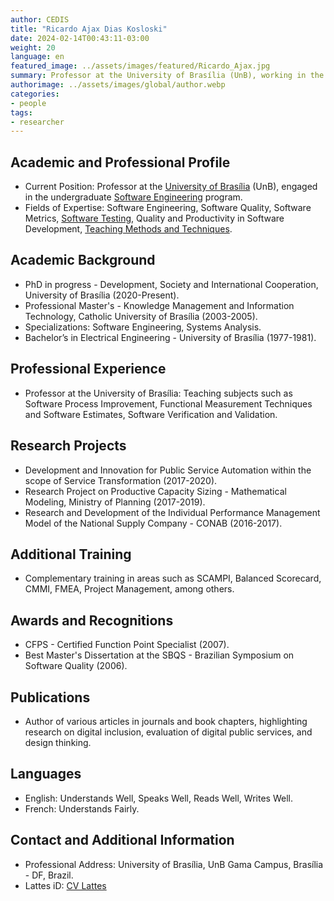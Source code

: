 ```yaml
---
author: CEDIS
title: "Ricardo Ajax Dias Kosloski"
date: 2024-02-14T00:43:11-03:00
weight: 20
language: en
featured_image: ../assets/images/featured/Ricardo_Ajax.jpg
summary: Professor at the University of Brasília (UnB), working in the undergraduate Software Engineering program.
authorimage: ../assets/images/global/author.webp
categories:
- people
tags: 
- researcher
---
```

## Academic and Professional Profile
- Current Position: Professor at the [University of Brasília](https://www.unb.br/) (UnB), engaged in the undergraduate [Software Engineering](http://software.unb.br/) program.
- Fields of Expertise: Software Engineering, Software Quality, Software Metrics, [Software Testing](https://www.cedis.unb.br/o-cedis/%C3%A1reas-de-pesquisa/verifica%C3%A7%C3%A3o-valida%C3%A7%C3%A3o-e-testes), Quality and Productivity in Software Development, [Teaching Methods and Techniques](https://www.cedis.unb.br/o-cedis/%C3%A1reas-de-pesquisa/metodologias-ativas-no-ensino-superior).
## Academic Background
- PhD in progress - Development, Society and International Cooperation, University of Brasília (2020-Present).
- Professional Master's - Knowledge Management and Information Technology, Catholic University of Brasília (2003-2005).
- Specializations: Software Engineering, Systems Analysis.
- Bachelor’s in Electrical Engineering - University of Brasília (1977-1981).
## Professional Experience
- Professor at the University of Brasília: Teaching subjects such as Software Process Improvement, Functional Measurement Techniques and Software Estimates, Software Verification and Validation.
## Research Projects
- Development and Innovation for Public Service Automation within the scope of Service Transformation (2017-2020).
- Research Project on Productive Capacity Sizing - Mathematical Modeling, Ministry of Planning (2017-2019).
- Research and Development of the Individual Performance Management Model of the National Supply Company - CONAB (2016-2017).
## Additional Training
- Complementary training in areas such as SCAMPI, Balanced Scorecard, CMMI, FMEA, Project Management, among others.
## Awards and Recognitions
- CFPS - Certified Function Point Specialist (2007).
- Best Master's Dissertation at the SBQS - Brazilian Symposium on Software Quality (2006).
## Publications
- Author of various articles in journals and book chapters, highlighting research on digital inclusion, evaluation of digital public services, and design thinking.
## Languages
- English: Understands Well, Speaks Well, Reads Well, Writes Well.
- French: Understands Fairly.
## Contact and Additional Information
- Professional Address: University of Brasília, UnB Gama Campus, Brasília - DF, Brazil.
- Lattes iD: [CV Lattes](http://lattes.cnpq.br/8309011123228244)
